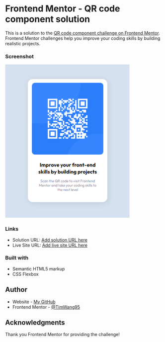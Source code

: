 # Frontend Mentor - QR code component solution

This is a solution to the [QR code component challenge on Frontend Mentor](https://www.frontendmentor.io/challenges/qr-code-component-iux_sIO_H). Frontend Mentor challenges help you improve your coding skills by building realistic projects. 

### Screenshot

![screenshot](screemshot_1.png)

### Links

- Solution URL: [Add solution URL here](https://your-solution-url.com)
- Live Site URL: [Add live site URL here](https://your-live-site-url.com)

### Built with

- Semantic HTML5 markup
- CSS Flexbox

## Author

- Website - [My GitHub](https://github.com/TimWang95/frontend-mentor-solutions.git)
- Frontend Mentor - [@TimWang95](https://www.frontendmentor.io/profile/TimWang95)

## Acknowledgments

Thank you Frontend Mentor for providing the challenge!
